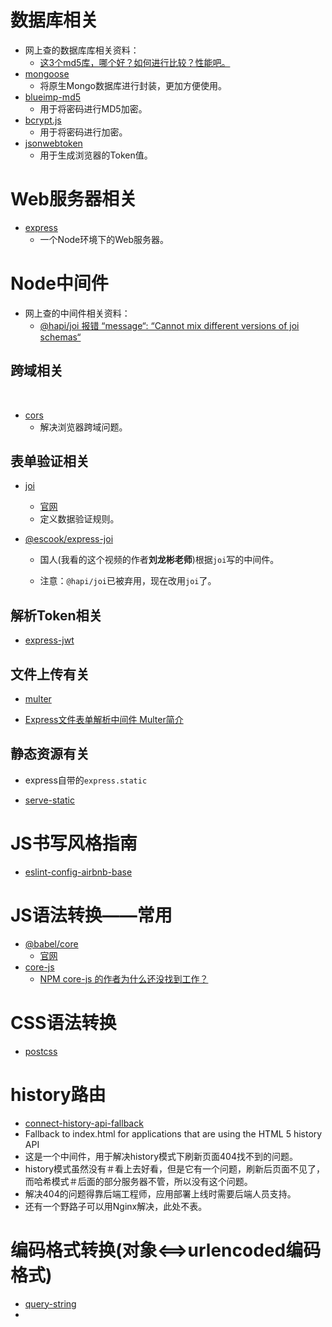 # 数据库相关

* 网上查的数据库库相关资料：
  * [这3个md5库，哪个好？如何进行比较？性能吧。](https://segmentfault.com/q/1010000022491854)
* [mongoose](https://www.npmjs.com/package/mongoose)
  * 将原生Mongo数据库进行封装，更加方便使用。
* [blueimp-md5](https://www.npmjs.com/package/blueimp-md5)
  * 用于将密码进行MD5加密。
* [bcrypt.js](https://www.npmjs.com/package/bcryptjs)
  * 用于将密码进行加密。
* [jsonwebtoken](https://www.npmjs.com/package/jsonwebtoken)
  * 用于生成浏览器的Token值。

# Web服务器相关

* [express](https://www.npmjs.com/package/express)
  * 一个Node环境下的Web服务器。

# Node中间件

* 网上查的中间件相关资料：
  * [@hapi/joi 报错 “message“: “Cannot mix different versions of joi schemas“](https://blog.csdn.net/weixin_45996607/article/details/119135664)

## 跨域相关

​	

* [cors](https://www.npmjs.com/package/cors)
  * 解决浏览器跨域问题。

## 表单验证相关

* [joi](https://www.npmjs.com/package/joi)
  * [官网](https://joi.dev/api/?v=17.4.2)
  * 定义数据验证规则。

* [@escook/express-joi](https://www.npmjs.com/package/@escook/express-joi)
  * 国人(我看的这个视频的作者**刘龙彬老师**)根据`joi`写的中间件。

  * 注意：`@hapi/joi`已被弃用，现在改用`joi`了。

## 解析Token相关

* [express-jwt](https://www.npmjs.com/package/express-jwt)

## 文件上传有关

* [multer](https://www.npmjs.com/package/multer)

* [Express文件表单解析中间件 Multer简介](https://segmentfault.com/a/1190000017521702)

## 静态资源有关

* express自带的`express.static`

* [serve-static](https://www.npmjs.com/package/serve-static)

# JS书写风格指南

* [eslint-config-airbnb-base](https://www.npmjs.com/package/eslint-config-airbnb-base)

# JS语法转换——常用

* [@babel/core](https://www.npmjs.com/package/@babel/core)
  * [官网](https://babel.dev/)
* [core-js](https://www.npmjs.com/package/core-js)
  * [NPM core-js 的作者为什么还没找到工作？](https://www.zhihu.com/question/338950875)

# CSS语法转换

* [postcss](https://www.npmjs.com/package/postcss)

# history路由

* [connect-history-api-fallback](https://www.npmjs.com/package/connect-history-api-fallback)
* Fallback to index.html for applications that are using the HTML 5 history API
* 这是一个中间件，用于解决history模式下刷新页面404找不到的问题。
* history模式虽然没有＃看上去好看，但是它有一个问题，刷新后页面不见了，而哈希模式＃后面的部分服务器不管，所以没有这个问题。
* 解决404的问题得靠后端工程师，应用部署上线时需要后端人员支持。
* 还有一个野路子可以用Nginx解决，此处不表。

# 编码格式转换(对象<==>urlencoded编码格式)

* [query-string](https://www.npmjs.com/package/query-string)
* 